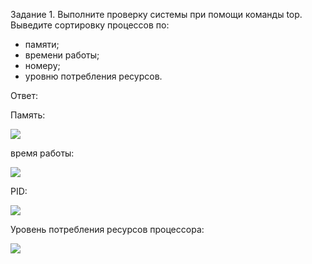 Задание 1. Выполните проверку системы при помощи команды top. Выведите сортировку процессов по:
* памяти;
* времени работы;
* номеру;
* уровню потребления ресурсов.

Ответ:

Память:

![](https://i.postimg.cc/C1bNSzMV/memory.png) 

время работы: 

![](https://i.postimg.cc/ZYc8HkCj/time.png)

PID: 

![](https://i.postimg.cc/KjR8tg16/PID.png)

Уровень потребления ресурсов процессора: 

![](https://i.postimg.cc/Gt8b4wNr/proc.png)

